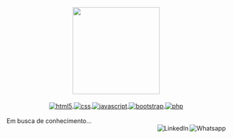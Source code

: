 ##
 <div align="center">
<a href="https://github.com/UskOops" title="minhas_linguagens" align="center">
  
  <img height="200em" src = "https://github-readme-stats.vercel.app/api/top-langs/?username=FeuValente&layout=compact&langs_count=7&theme=chartreuse-dark" align="center"/>
</div>

<div style="display: inline_block"><br/>
    <img align="center" alt="html5" src="https://img.shields.io/badge/HTML5-E34F26?style=for-the-badge&logo=html5&logoColor=white">
    <img align="center" alt="css" src="https://img.shields.io/badge/CSS3-1572B6?style=for-the-badge&logo=css3&logoColor=white">
    <img align="center" alt="javascript" src="https://img.shields.io/badge/JavaScript-F7DF1E?style=for-the-badge&logo=javascript&logoColor=black">
    <img align="center" alt="bootstrap" src="https://img.shields.io/badge/Bootstrap-563D7C?style=for-the-badge&logo=bootstrap&logoColor=white">
    <img align="center" alt="php" src="https://img.shields.io/badge/PHP-777BB4?style=for-the-badge&logo=php&logoColor=white">
</div><br/>

<a align="center">
   Em busca de conhecimento...
</a><br/>

  
<a href="https://api.whatsapp.com/send?phone=+5531982804597">
    <img src = "https://img.shields.io/badge/WhatsApp-25D366?style=for-the-badge&logo=whatsapp&logoColor=white" title = "Text me" align = "right" alt = "Whatsapp">
</a>
<a href="https://www.linkedin.com/in/alfeuvalente/">
    <img src = "https://img.shields.io/badge/LinkedIn-0077B5?style=for-the-badge&logo=linkedin&logoColor=white" title = "Minha rede social" align = "right" alt = "LinkedIn">
</a>
